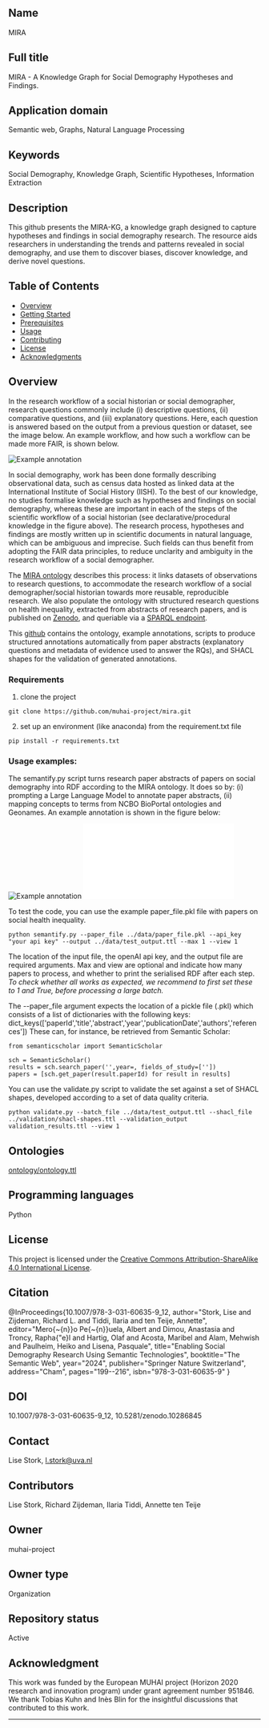 ## Name 
MIRA 

## Full title 
MIRA - A Knowledge Graph for Social Demography Hypotheses and Findings.

## Application domain
Semantic web, Graphs, Natural Language Processing 

## Keywords 
Social Demography, Knowledge Graph, Scientific Hypotheses, Information Extraction 

## Description 
This github presents the MIRA-KG, a knowledge graph designed to capture hypotheses and findings in social demography research. The resource aids researchers in understanding the trends and patterns revealed in social demography, and use them to discover biases, discover knowledge, and derive novel questions.

## Table of Contents
- [Overview](#overview)
- [Getting Started](#getting-started)
- [Prerequisites](#prerequisites)
- [Usage](#usage)
- [Contributing](#contributing)
- [License](#license)
- [Acknowledgments](#acknowledgments)

## Overview 

In the research workflow of a social historian or social demographer, research questions commonly include (i) descriptive questions, (ii) comparative questions, and (iii) explanatory questions. Here, each question is answered based on the output from a previous question or dataset, see the image below. An example workflow, and how such a workflow can be made more FAIR, is shown below. 

![Example annotation](figures/FAIRifying-SD.png)

In social demography, work has been done formally describing observational data, such as census data hosted as linked data at the International Institute of
Social History (IISH). To the best of our knowledge, no studies formalise knowledge such as hypotheses and findings on social demography, whereas these are important in each of the
steps of the scientific workflow of a social historian (see declarative/procedural knowledge in the figure above). The research process, hypotheses and findings are mostly written up in scientific documents
in natural language, which can be ambiguous and imprecise. Such fields can thus benefit from adopting the FAIR data principles, to reduce unclarity and ambiguity in the research workflow of a social demographer. 

The [MIRA ontology](https://w3id.org/mira/ontology/) describes this process: it links datasets of observations to research questions, to accommodate the research workflow of a social demographer/social historian towards more reusable, reproducible research. We also populate the ontology with structured research questions on health inequality, extracted from abstracts of research papers, and is published on [Zenodo](https://doi.org/10.5281/zenodo.10286846), and queriable via a [SPARQL endpoint](
https://api.druid.datalegend.net/datasets/lisestork/MIRA-KG/services/MIRA-KG/sparql).

This [github](https://github.com/muhai-project/mira/) contains the ontology, example annotations, scripts to produce structured annotations automatically from paper abstracts (explanatory questions and metadata of evidence used to answer the RQs), and SHACL shapes for the validation of generated annotations.

### Requirements

1. clone the project
```
git clone https://github.com/muhai-project/mira.git
```

2. set up an environment (like anaconda) from the requirement.txt file
```
pip install -r requirements.txt
```

### Usage examples:

The semantify.py script turns research paper abstracts of papers on social demography into RDF according to the MIRA ontology. It does so by: (i) prompting a Large Language Model to annotate paper abstracts, (ii) mapping concepts to terms from NCBO BioPortal ontologies and Geonames. An example annotation is shown in the figure below:

![Example annotation](./figures/example-annotation.png)
![Example annotation](./figures/example-annotation.html)

To test the code, you can use the example paper_file.pkl file with papers on social health inequality.

```
python semantify.py --paper_file ../data/paper_file.pkl --api_key "your api key" --output ../data/test_output.ttl --max 1 --view 1
```

The location of the input file, the openAI api key, and the output file are required arguments. Max and view are optional and indicate how many papers to process, and whether to print the serialised RDF after each step. _To check whether all works as expected, we recommend to first set these to 1 and True, before processing a large batch._

The --paper_file argument expects the location of a pickle file (.pkl) which consists of a list of dictionaries with the following keys:
dict_keys(['paperId','title','abstract','year','publicationDate','authors','references'])
These can, for instance, be retrieved from Semantic Scholar:

```
from semanticscholar import SemanticScholar

sch = SemanticScholar()
results = sch.search_paper('',year=, fields_of_study=[''])
papers = [sch.get_paper(result.paperId) for result in results]
```

You can use the validate.py script to validate the set against a set of SHACL shapes, developed according to a set of data quality criteria.

```
python validate.py --batch_file ../data/test_output.ttl --shacl_file ../validation/shacl-shapes.ttl --validation_output validation_results.ttl --view 1
```

## Ontologies 
[ontology/ontology.ttl](https://github.com/muhai-project/mira/blob/main/ontology/ontology.ttl)

## Programming languages
Python 

## License

This project is licensed under the [Creative Commons Attribution-ShareAlike 4.0 International License](https://creativecommons.org/licenses/by-sa/4.0/).

## Citation

@InProceedings{10.1007/978-3-031-60635-9_12,
author="Stork, Lise and Zijdeman, Richard L. and Tiddi, Ilaria and ten Teije, Annette",
editor="Mero{\~{n}}o Pe{\~{n}}uela, Albert and Dimou, Anastasia and Troncy, Rapha{\"e}l and Hartig, Olaf and Acosta, Maribel and Alam, Mehwish and Paulheim, Heiko and Lisena, Pasquale",
title="Enabling Social Demography Research Using Semantic Technologies",
booktitle="The Semantic Web",
year="2024",
publisher="Springer Nature Switzerland",
address="Cham",
pages="199--216",
isbn="978-3-031-60635-9"
}

## DOI 
10.1007/978-3-031-60635-9_12, 
10.5281/zenodo.10286845

## Contact 
Lise Stork, l.stork@uva.nl

## Contributors
Lise Stork, Richard Zijdeman, Ilaria Tiddi, Annette ten Teije

## Owner 
muhai-project

## Owner type
Organization  

## Repository status 
Active 

## Acknowledgment
This work was funded by the European MUHAI project (Horizon 2020 research and innovation program) under grant agreement
number 951846. We thank Tobias Kuhn and Inès Blin for the insightful discussions that contributed to this work.


---

